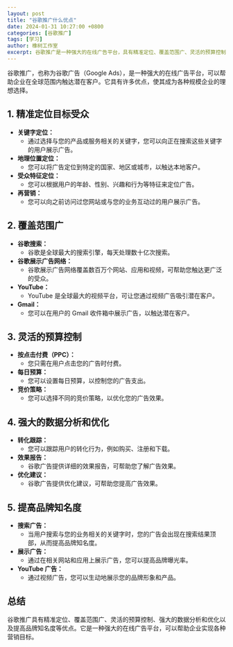 ```yaml
---
layout: post
title: "谷歌推广什么优点"
date: 2024-01-31 10:27:00 +0800
categories: [谷歌推广]
tags: [学习]
author: 橡树工作室
excerpt: 谷歌推广是一种强大的在线广告平台，具有精准定位、覆盖范围广、灵活的预算控制等优势，可帮助企业在全球范围内触达潜在客户。
---
```


谷歌推广，也称为谷歌广告（Google Ads），是一种强大的在线广告平台，可以帮助企业在全球范围内触达潜在客户。它具有许多优点，使其成为各种规模企业的理想选择。

## 1. 精准定位目标受众

* **关键字定位：**
    * 通过选择与您的产品或服务相关的关键字，您可以向正在搜索这些关键字的用户展示广告。
* **地理位置定位：**
    * 您可以将广告定位到特定的国家、地区或城市，以触达本地客户。
* **受众特征定位：**
    * 您可以根据用户的年龄、性别、兴趣和行为等特征来定位广告。
* **再营销：**
    * 您可以向之前访问过您网站或与您的业务互动过的用户展示广告。

## 2. 覆盖范围广

* **谷歌搜索：**
    * 谷歌是全球最大的搜索引擎，每天处理数十亿次搜索。
* **谷歌展示广告网络：**
    * 谷歌展示广告网络覆盖数百万个网站、应用和视频，可帮助您触达更广泛的受众。
* **YouTube：**
    * YouTube 是全球最大的视频平台，可让您通过视频广告吸引潜在客户。
* **Gmail：**
    * 您可以在用户的 Gmail 收件箱中展示广告，以触达潜在客户。

## 3. 灵活的预算控制

* **按点击付费（PPC）：**
    * 您只需在用户点击您的广告时付费。
* **每日预算：**
    * 您可以设置每日预算，以控制您的广告支出。
* **竞价策略：**
    * 您可以选择不同的竞价策略，以优化您的广告效果。

## 4. 强大的数据分析和优化

* **转化跟踪：**
    * 您可以跟踪用户的转化行为，例如购买、注册和下载。
* **效果报告：**
    * 谷歌广告提供详细的效果报告，可帮助您了解广告效果。
* **优化建议：**
    * 谷歌广告提供优化建议，可帮助您提高广告效果。

## 5. 提高品牌知名度

* **搜索广告：**
    * 当用户搜索与您的业务相关的关键字时，您的广告会出现在搜索结果顶部，从而提高品牌知名度。
* **展示广告：**
    * 通过在相关网站和应用上展示广告，您可以提高品牌曝光率。
* **YouTube 广告：**
    * 通过视频广告，您可以生动地展示您的品牌形象和产品。

## 总结

谷歌推广具有精准定位、覆盖范围广、灵活的预算控制、强大的数据分析和优化以及提高品牌知名度等优点。它是一种强大的在线广告平台，可以帮助企业实现各种营销目标。
